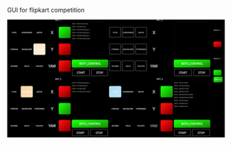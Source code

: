 GUI for flipkart competition

![grab-landing-page](https://github.com/Yasvanth-S/flipkart2_gui/blob/master/gif/flipkart_gui.gif)
